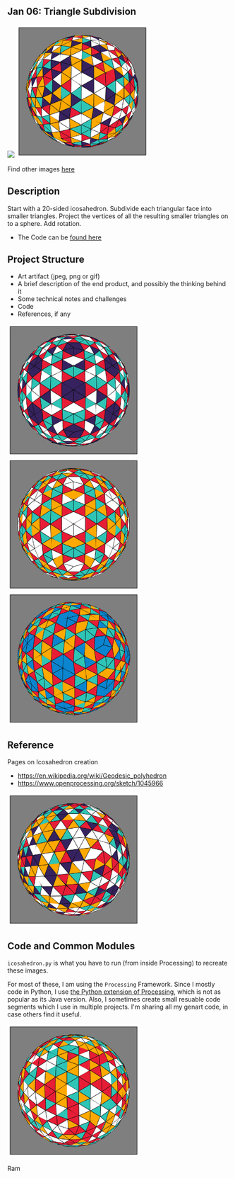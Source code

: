 
## Jan 06: Triangle Subdivision

<img src="images/ico_anim.gif" width="300">  
<img src="images/Ico3__1200.png" width="300">  


Find other images [here](images)
## Description

Start with a 20-sided icosahedron. Subdivide each triangular face into smaller triangles. Project the vertices of all the resulting smaller triangles on to a sphere. Add rotation.

- The Code can be [found here](.)


## Project Structure

- Art artifact (jpeg, png or gif)
- A brief description of the end product, and possibly the thinking behind it
- Some technical notes and challenges
- Code
- References, if any

<img src="images/Ico5__1100.png" width="300">
<img src="images/IcoWYTR__1100.png" width="300">
<img src="images/IcoBYTR__0900.png" width="300">
     
  

## Reference
Pages on Icosahedron creation

- https://en.wikipedia.org/wiki/Geodesic_polyhedron
- https://www.openprocessing.org/sketch/1045966

<img src="images/Ico3__1150.png" width="300">  


## Code and Common Modules
`icosahedron.py` is what you have to run (from inside Processing) to recreate these images.

For most of these, I am using the `Processing` Framework. Since I mostly code in Python, I use [the Python extension of Processing](https://py.processing.org/reference/), which is not as popular as its Java version. Also, I sometimes create small resuable code segments
which I use in multiple projects. I'm sharing all my genart code, in case others find it useful.


<img src="images/Ico4__0950.png" width="300">  

Ram

